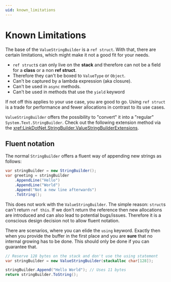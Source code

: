 ```yaml
---
uid: known_limitations
---
```

# Known Limitations
The base of the `ValueStringBuilder` is a `ref struct`. With that, there are certain limitations, which might make it not a good fit for your needs.
 * `ref struct`s can only live on the **stack** and therefore can not be a field for a **class** or a non **ref struct**.
 * Therefore they can't be boxed to `ValueType` or `Object`.
 * Can't be captured by a lambda expression (aka closure).
 * Can't be used in `async` methods.
 * Can't be used in methods that use the `yield` keyword

If not off this applies to your use case, you are good to go. Using `ref struct` is a trade for performance and fewer allocations in contrast to its use cases.

`ValueStringBuilder` offers the possibility to "convert" it into a "regular" `System.Text.StringBuilder`. Check out the following extension method via the <xref:LinkDotNet.StringBuilder.ValueStringBuilderExtensions>.

## Fluent notation

The normal `StringBuilder` offers a fluent way of appending new strings as follows:
```csharp
var stringBuilder = new StringBuilder();
var greeting = stringBuilder
    .AppendLine("Hello")
    .AppendLine("World")
    .Append("Not a new line afterwards")
    .ToString();
```

This does not work with the `ValueStringBuilder`. The simple reason: `struct`s can't return `ref this`. If we don't return the reference then new allocations are introduced and can also lead to potential bugs/issues. Therefore it is a conscious design decision not to allow fluent notation.

There are scenarios, where you can elide the `using` keyword. Exactly then when you provide the buffer in the first place and you are **sure** that no internal growing has to be done. This should only be done if you can guarantee that.

```csharp
// Reserve 128 bytes on the stack and don't use the using statement
var stringBuilder = new ValueStringBuilder(stackalloc char[128]);

stringBuilder.Append("Hello World"); // Uses 11 bytes
return stringBuilder.ToString();
```